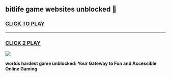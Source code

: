
## bitlife game websites unblocked 👋
<h3>
<a href="https://premium.freeplayer.one?title=bitlife_game_websites_unblocked&ref=13F">CLICK TO PLAY</a></h3>
<hr>

<h3>
<a href="https://premium.freeplayer.one?title=bitlife_game_websites_unblocked&ref=13F">CLICK 2 PLAY</a>
  
</h3>

<a href="https://premium.freeplayer.one?title=bitlife_game_websites_unblocked&ref=12F/"><img src="https://clearcache.store/games.png"></a>


**worlds hardest game unblocked: Your Gateway to Fun and Accessible Online Gaming**
